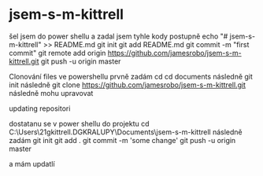 ﻿# jsem-s-m-kittrell
šel jsem do power shellu a  zadal jsem tyhle kody postupně
echo "# jsem-s-m-kittrell" >> README.md
git init
git add README.md
git commit -m "first commit"
git remote add origin https://github.com/jamesrobo/jsem-s-m-kittrell.git
git push -u origin master





Clonování files ve powershellu 
prvně zadám cd cd documents
následně git init
následně git clone https://github.com/jamesrobo/jsem-s-m-kittrell.git
následně mohu upravovat


updating repositori

dostatanu se v power shellu do projektu
cd C:\Users\21gkittrell.DGKRALUPY\Documents\jsem-s-m-kittrell
následně zadám
git init
git add .
git commit -m 'some change'
git push -u origin master

a mám updatlí
